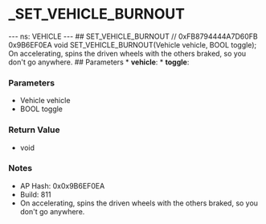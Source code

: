 # _SET_VEHICLE_BURNOUT

--- ns: VEHICLE --- ## SET_VEHICLE_BURNOUT  // 0xFB8794444A7D60FB 0x9B6EF0EA void SET_VEHICLE_BURNOUT(Vehicle vehicle, BOOL toggle);  On accelerating, spins the driven wheels with the others braked, so you don't go anywhere.  ## Parameters * **vehicle**: * **toggle**:

### Parameters
* Vehicle vehicle
* BOOL toggle

### Return Value
* void

### Notes
* AP Hash: 0x0x9B6EF0EA
* Build: 811
* On accelerating, spins the driven wheels with the others braked, so you don't go anywhere.

